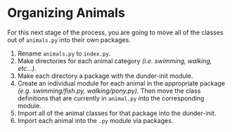 # Organizing Animals

For this next stage of the process, you are going to move all of the classes out of `animals.py` into their own packages.

1. Rename `animals.py` to `index.py`.
1. Make directories for each animal category _(i.e. swimming, walking, etc...)_.
1. Make each directory a package with the dunder-init module.
2. Create an individual module for each animal in the appropriate package _(e.g. swimming/fish.py, walking/pony.py)_. Then move the class definitions that are currently in `animal.py` into the corresponding module.
3. Import all of the animal classes for that package into the dunder-init.
4. Import each animal into the `.py` module via packages.